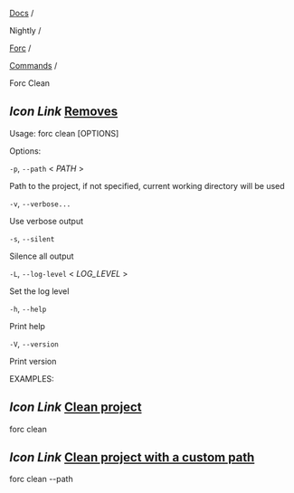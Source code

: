 [Docs](https://docs.fuel.network/) /

Nightly  /

[Forc](https://docs.fuel.network/docs/nightly/forc/) /

[Commands](https://docs.fuel.network/docs/nightly/forc/commands/) /

Forc Clean

## _Icon Link_ [Removes](https://docs.fuel.network/docs/nightly/forc/commands/forc_clean/\#forc-clean)

Usage: forc clean \[OPTIONS\]

Options:

`-p`, `--path` < _PATH_ \>

Path to the project, if not specified, current working directory will be used

`-v`, `--verbose...`

Use verbose output

`-s`, `--silent`

Silence all output

`-L`, `--log-level` < _LOG\_LEVEL_ \>

Set the log level

`-h`, `--help`

Print help

`-V`, `--version`

Print version

EXAMPLES:

## _Icon Link_ [Clean project](https://docs.fuel.network/docs/nightly/forc/commands/forc_clean/\#forc-clean)

forc clean

## _Icon Link_ [Clean project with a custom path](https://docs.fuel.network/docs/nightly/forc/commands/forc_clean/\#forc-clean)

forc clean --path